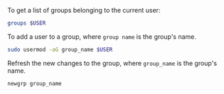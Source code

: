 To get a list of groups belonging to the current user:

```sh
groups $USER
```
To add a user to a group, where `group name` is the group's name.

```sh
sudo usermod -aG group_name $USER
```

Refresh the new changes to the group, where
`group_name` is the group's name.

```sh
newgrp group_name
```